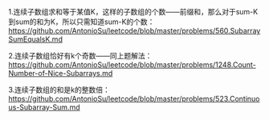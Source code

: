 1.连续子数组求和等于某值K，这样的子数组的个数——前缀和，那么对于sum-K到sum的和为K，所以只需知道sum-K的个数： https://github.com/AntonioSu/leetcode/blob/master/problems/560.SubarraySumEqualsK.md

2.连续子数组恰好有k个奇数——同上题解法：https://github.com/AntonioSu/leetcode/blob/master/problems/1248.Count-Number-of-Nice-Subarrays.md  



3.连续子数组的和是k的整数倍：https://github.com/AntonioSu/leetcode/blob/master/problems/523.Continuous-Subarray-Sum.md